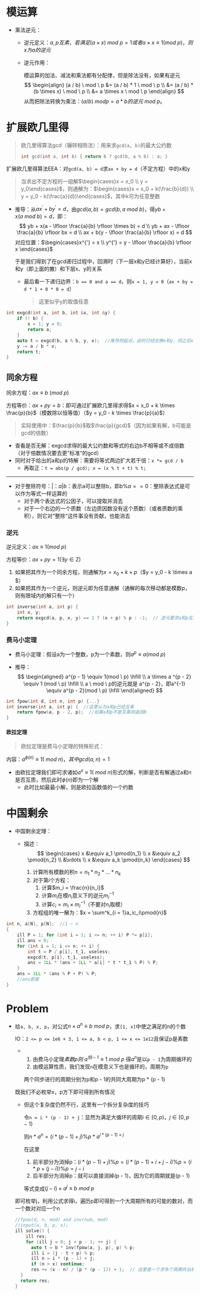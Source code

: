 # 模运算

+ 乘法逆元：

  + 逆元定义：$a, p互素，若满足(a \times x) \ mod \ p = 1 或者 a \times x \equiv 1(mod \ p) ，则x为a的逆元$

  + 逆元作用：

    模运算的加法、减法和乘法都有分配律，但是除法没有，如果有逆元
    $$
    \begin{align}
    (a / b) \ mod \ p &= (a / b) * 1 \ mod \ p \\
    &= (a / b) * (b \times x) \ mod \ p \\
    &= a \times x \ mod \ p
    \end{align}
    $$
    从而把除法转换为乘法：$(a / b) \ mod p = a * b的逆元 \ mod \ p$。

# 扩展欧几里得

> 欧几里得算法gcd（辗转相除法）：用来求`gcd(a, b)`的最大公约数
>
> ```c++
> int gcd(int a, int b) { return b ? gcd(b, a % b) : a; }
> ```

扩展欧几里得算法EEA：对`gcd(a, b) = d`求`ax + by = d`（不定方程）中的x和y

> 当求出不定方程的一组解$\begin{cases}x = x_0 \\ y = y_0\end{cases}$，则通解为：$\begin{cases}x = x_0 + k(\frac{b}{d}) \\ y = y_0 - k(\frac{a}{d})\end{cases}$，其中k可为任意整数

+ 推导：从$ax^{'} + by^{'} = d$，由$gcd(a, b) = gcd(b, a \ mod \ b)$，得$yb + x(a \ mod \ b) = d$，即：
  $$
  yb + x(a - \lfloor \frac{a}{b} \rfloor \times b) = d \\
  yb + ax - \lfloor \frac{a}{b} \rfloor bx = d \\
  ax + b(y - \lfloor \frac{a}{b} \rfloor x) = d
  $$
  对应位置：$\begin{cases}x^{'} = x \\ y^{'} = y - \lfloor \frac{a}{b} \rfloor x \end{cases}$

  于是我们得到了在gcd递归过程中，回溯时（下一层x和y已经计算好），当前x和y（即上面的撇）和下层x、y的关系

  + 最后看一下递归边界：`b == 0 and a == d`，则`x = 1, y = 0`（`ax + by = d * 1 + 0 * 0 = d`）

    > 这里似乎y的取值任意

```c++
int exgcd(int a, int b, int &x, int &y) {
    if (! b) {
        x = 1; y = 0;
        return a;
    }
    auto t = exgcd(b, a % b, y, x);  //推导的起点，此时已经交换x和y，则之后x、y和x‘、y’已经对应
    y -= a / b * x;
    return t;
}
```

## 同余方程

同余方程：$ax \equiv b \ (mod \ p)$

方程等价：$ax + py = b$：即可通过扩展欧几里得求得$x = x_0 + k \times \frac{p}{b}$（模数除以恒等值）（$y = y_0 - k \times \frac{p}{a}$）

> 实际使用中：$\frac{p}{b}$取$\frac{p}{gcd}$（因为如果有解，b可能是gcd的倍数）

+ 查看是否无解：exgcd求得的最大公约数和等式的右边b不相等或不成倍数（对于倍数情况要去更”标准“的gcd）
+ 同时对于给出的a和p的特解：需要将等式两边扩大若干倍：`x *= gcd / b`
  + 再取正：`t = abs(p / gcd); x = (x % t + t) % t;`

---

+ 对于整除符号：$|$：$a | b$：表示a可以整除b，即$b \% a == 0$：整除表达式是可以作为等式一样运算的
  + 对于两个表达式的公因子，可以提取并消去
  + 对于一个右边的一个质数（左边质因数没有这个质数）（或者质数的乘积），则它对”整除“这件事没有贡献，也能消去

### 逆元

逆元定义：$ax \equiv 1(mod \ p)$

方程等价：$ax + py = 1(\exists y \in \mathop{Z})$

1. 如果把其作为一个同余方程，则通解为$x = x_0 + k \times p$（$y = y_0 - k \times a	$）
2. 如果把其作为一个逆元，则逆元即为任意通解（通解的每次移动都是模数p，则有限域内的解只有一个）

```c++
int inverse(int a, int p) {
    int x, y;
    return exgcd(a, p, x, y) == 1 ? (x + p) % p : -1;  // 逆元要求a和p互素  //在扩欧中也有体现：约数为1
}
```

### 费马小定理

+ 费马小定理：假设a为一个整数，p为一个素数，则$a^p \equiv a (mod \ p)$

+ 推导：
  $$
  \begin{aligned}
  a^{p - 1} \equiv 1(mod \ p) \hfill \\
  a \times a ^{p - 2} \equiv 1 (mod \ p) \hfill \\
  a \ mod \  p的逆元就是 a^{p - 2}，即a^{-1} \equiv a^{p - 2}(mod \ p) \hfill 
  \end{aligned}
  $$

```c++
int fpow(int d, int n, int p) {...}
int inverse(int a, int p) {  //这里认为a和p已经互素
    return fpow(a, p - 2, p);  //如果a和p不是互素则返回0
}
```

#### 欧拉定理

> 欧拉定理是费马小定理的特殊形式：

内容：$a^{\phi{(n)}} \equiv 1 ( \ mod \ n)，其中gcd(a, n) = 1$

+ 由欧拉定理我们即可求诸如$a^x \equiv 1 ( \ mod \ n)$形式的解，判断是否有解通过a和n是否互质，然后此时$\phi(n)$即为一个解
  + 此时比如最最小解，则是欧拉函数值的一个约数

# 中国剩余

+ 中国剩余定理：

  + 描述：
    $$
    \begin{cases}
    x &\equiv a_1 \pmod{n_1} \\
    x &\equiv a_2 \pmod{n_2} \\
      &\vdots \\
    x &\equiv a_k \pmod{n_k}
    \end{cases}
    $$

    1. 计算所有模数的积$n = n_1 * n_2 * ... * n_k$
    2. 对于第$i$个方程：
       1. 计算$m_i = \frac{n}{n_i}$
       2. 计算$m_i$在模$n_i$意义下的逆元$m_i^{-1}$
       3. 计算$c_i = m_i \times m_i^{-1}$（不要对$n_i$取模）
    3. 方程组的唯一解为：$x = \sum^k_{i = 1}a_ic_i\pmod{n}$


```c++
int n, a[N], p[N];  //1 ~ n
{
    ill P = 1; for (int i = 1; i <= n; ++ i) P *= p[i];
	ill ans = 0;
    for (int i = 1; i <= n; ++ i) {
        int t = P / p[i], t_1, useless;
        exgcd(t, p[i], t_1, useless);
        ans = 1LL * (ans + 1LL * a[i] * t * t_1 % P) % P;
    }
    ans = 1LL * (ans % P + P) % P;
    //ans即是
}
```

# Problem

+ 给`a, b, x, p`，对公式$n \times a^{n} \equiv b \ mod \ p$，求`[1, x]`中使之满足的n的个数

  IO：`2 <= p <= 1e6 + 3, 1 <= a, b < p, 1 <= x <= 1e12`且保证p是素数

  + 1. 由费马小定理$素数p则 \ a^{怕- 1} \equiv 1 \ mod \ p$ 得$a^n$是以`p - 1`为周期循环的
    2. 由模运算性质，我们发现`n`在模意义下也是循环的，周期为`p`

    两个同步进行的周期分别为p和p - 1的共同大周期为p * (p - 1)

  既我们不必枚举x，p方下即可得到所有情况

  + 但这个复杂度仍然不行，这里有一个拆分复杂度的技巧

    令`n = i * (p - 1) + j`：显然为满足大循环的周期$i \in [0, p)$，$j \in [0, p - 1)$

    则$n * a^n = (i * (p - 1) + j) \% p * a^{i * (p - 1) + j}$

    在这里

    1. 前半部分为消掉p：$(i * (p - 1) + j) \% p = (i * (p - 1) + i + j - i) \% p = (i * p + (j - i)) \% p = j - i$
    2. 后半部分为消掉p：就可以直接消掉(p - 1)，因为它的周期就是(p - 1)

    等式变成$(j - i) \times a^{j} \equiv b \ mod \ p$

  即可枚举j，利用公式求得i，遍历p即可得到一个大周期所有的可能的数对，而一个数对对应一个n

  ```c++
  //fpow(d, n, mod) and inv(num, mod)
  //input(a, b, p, x);
  ill solve() {
      ill res; 
      for (ill j = 0; j < p - 1; ++ j) {
  		auto t = b * inv(fpow(a, j, p), p) % p;
  		ill i = (j - t + p) % p;
  		ill n = i * (p - 1) + j;
  		if (n > x) continue;
  		res += (x - n) / (p * (p - 1)) + 1;  // 这里是一个求多个周期共出现多少次的公式
  	}
  	return res;
  }
  ```
